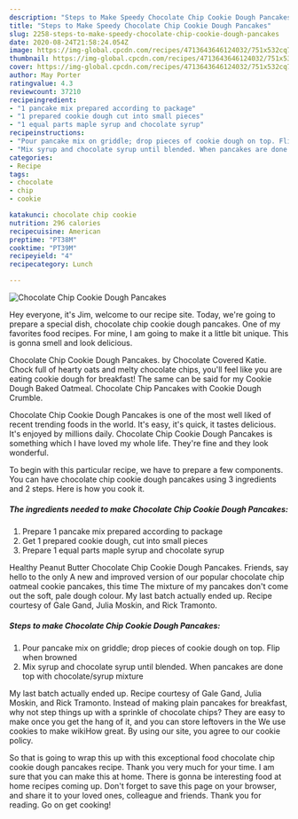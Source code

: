 ```yaml
---
description: "Steps to Make Speedy Chocolate Chip Cookie Dough Pancakes"
title: "Steps to Make Speedy Chocolate Chip Cookie Dough Pancakes"
slug: 2258-steps-to-make-speedy-chocolate-chip-cookie-dough-pancakes
date: 2020-08-24T21:58:24.054Z
image: https://img-global.cpcdn.com/recipes/4713643646124032/751x532cq70/chocolate-chip-cookie-dough-pancakes-recipe-main-photo.jpg
thumbnail: https://img-global.cpcdn.com/recipes/4713643646124032/751x532cq70/chocolate-chip-cookie-dough-pancakes-recipe-main-photo.jpg
cover: https://img-global.cpcdn.com/recipes/4713643646124032/751x532cq70/chocolate-chip-cookie-dough-pancakes-recipe-main-photo.jpg
author: May Porter
ratingvalue: 4.3
reviewcount: 37210
recipeingredient:
- "1 pancake mix prepared according to package"
- "1 prepared cookie dough cut into small pieces"
- "1 equal parts maple syrup and chocolate syrup"
recipeinstructions:
- "Pour pancake mix on griddle; drop pieces of cookie dough on top. Flip when browned"
- "Mix syrup and chocolate syrup until blended. When pancakes are done top with chocolate/syrup mixture"
categories:
- Recipe
tags:
- chocolate
- chip
- cookie

katakunci: chocolate chip cookie 
nutrition: 296 calories
recipecuisine: American
preptime: "PT38M"
cooktime: "PT39M"
recipeyield: "4"
recipecategory: Lunch

---
```



![Chocolate Chip Cookie Dough Pancakes](https://img-global.cpcdn.com/recipes/4713643646124032/751x532cq70/chocolate-chip-cookie-dough-pancakes-recipe-main-photo.jpg)

Hey everyone, it's Jim, welcome to our recipe site. Today, we're going to prepare a special dish, chocolate chip cookie dough pancakes. One of my favorites food recipes. For mine, I am going to make it a little bit unique. This is gonna smell and look delicious.

Chocolate Chip Cookie Dough Pancakes. by Chocolate Covered Katie. Chock full of hearty oats and melty chocolate chips, you&#39;ll feel like you are eating cookie dough for breakfast! The same can be said for my Cookie Dough Baked Oatmeal. Chocolate Chip Pancakes with Cookie Dough Crumble.

Chocolate Chip Cookie Dough Pancakes is one of the most well liked of recent trending foods in the world. It's easy, it's quick, it tastes delicious. It's enjoyed by millions daily. Chocolate Chip Cookie Dough Pancakes is something which I have loved my whole life. They're fine and they look wonderful.


To begin with this particular recipe, we have to prepare a few components. You can have chocolate chip cookie dough pancakes using 3 ingredients and 2 steps. Here is how you cook it.

<!--inarticleads1-->

##### The ingredients needed to make Chocolate Chip Cookie Dough Pancakes:

1. Prepare 1 pancake mix prepared according to package
1. Get 1 prepared cookie dough, cut into small pieces
1. Prepare 1 equal parts maple syrup and chocolate syrup


Healthy Peanut Butter Chocolate Chip Cookie Dough Pancakes. Friends, say hello to the only A new and improved version of our popular chocolate chip oatmeal cookie pancakes, this time The mixture of my pancakes don&#39;t come out the soft, pale dough colour. My last batch actually ended up. Recipe courtesy of Gale Gand, Julia Moskin, and Rick Tramonto. 

<!--inarticleads2-->

##### Steps to make Chocolate Chip Cookie Dough Pancakes:

1. Pour pancake mix on griddle; drop pieces of cookie dough on top. Flip when browned
1. Mix syrup and chocolate syrup until blended. When pancakes are done top with chocolate/syrup mixture


My last batch actually ended up. Recipe courtesy of Gale Gand, Julia Moskin, and Rick Tramonto. Instead of making plain pancakes for breakfast, why not step things up with a sprinkle of chocolate chips? They are easy to make once you get the hang of it, and you can store leftovers in the We use cookies to make wikiHow great. By using our site, you agree to our cookie policy. 

So that is going to wrap this up with this exceptional food chocolate chip cookie dough pancakes recipe. Thank you very much for your time. I am sure that you can make this at home. There is gonna be interesting food at home recipes coming up. Don't forget to save this page on your browser, and share it to your loved ones, colleague and friends. Thank you for reading. Go on get cooking!
